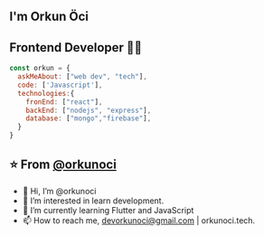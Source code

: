 

## I'm Orkun Öci
## Frontend Developer 👨‍💻



```javascript
const orkun = {
  askMeAbout: ["web dev", "tech"],
  code: ['Javascript'],
  technologies:{
    fronEnd: ["react"],
    backEnd: ["nodejs", "express"],
    database: ["mongo","firebase"],
  }
}

```
⭐️ From [@orkunoci](https://www.linkedin.com/in/orkunoci/)
---







- 👋 Hi, I’m @orkunoci
- 👀 I’m interested in learn development.
- 🌱 I’m currently learning Flutter and JavaScript
- 📫 How to reach me, devorkunoci@gmail.com | orkunoci.tech.
